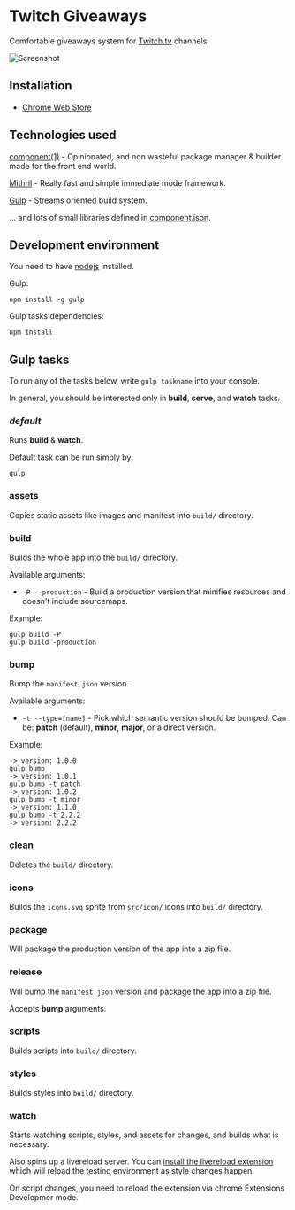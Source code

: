 # Twitch Giveaways

Comfortable giveaways system for [Twitch.tv](http://twitch.tv) channels.

![Screenshot](http://i.imgur.com/tMulUND.png)

## Installation

- [Chrome Web Store](https://chrome.google.com/webstore/detail/twitch-giveaways/poohjpljfecljomfhhimjhddddlidhdd)

## Technologies used

[component(1)](https://github.com/component/component) - Opinionated, and non wasteful package manager & builder made for the front end world.

[Mithril](https://github.com/lhorie/mithril.js) - Really fast and simple immediate mode framework.

[Gulp](https://github.com/gulpjs/gulp) - Streams oriented build system.

... and lots of small libraries defined in [component.json](https://github.com/darsain/twitch-giveaways/blob/master/component.json).

## Development environment

You need to have [nodejs](http://nodejs.org/) installed.

Gulp:

```
npm install -g gulp
```

Gulp tasks dependencies:

```
npm install
```

## Gulp tasks

To run any of the tasks below, write `gulp taskname` into your console.

In general, you should be interested only in **build**, **serve**, and **watch** tasks.

### *default*

Runs **build** & **watch**.

Default task can be run simply by:

```
gulp
```

### assets

Copies static assets like images and manifest into `build/` directory.

### build

Builds the whole app into the `build/` directory.

Available arguments:

- `-P --production` - Build a production version that minifies resources and doesn't include sourcemaps.

Example:

```
gulp build -P
gulp build -production
```

### bump

Bump the `manifest.json` version.

Available arguments:

- `-t --type=[name]` - Pick which semantic version should be bumped. Can be: **patch** (default), **minor**, **major**, or a direct version.

Example:

```
-> version: 1.0.0
gulp bump
-> version: 1.0.1
gulp bump -t patch
-> version: 1.0.2
gulp bump -t minor
-> version: 1.1.0
gulp bump -t 2.2.2
-> version: 2.2.2
```

### clean

Deletes the `build/` directory.

### icons

Builds the `icons.svg` sprite from `src/icon/` icons into `build/` directory.

### package

Will package the production version of the app into a zip file.

### release

Will bump the `manifest.json` version and package the app into a zip file.

Accepts **bump** arguments.

### scripts

Builds scripts into `build/` directory.

### styles

Builds styles into `build/` directory.

### watch

Starts watching scripts, styles, and assets for changes, and builds what is necessary.

Also spins up a livereload server. You can [install the livereload extension](http://feedback.livereload.com/knowledgebase/articles/86242-how-do-i-install-and-use-the-browser-extensions) which will reload the testing environment as style changes happen.

On script changes, you need to reload the extension via chrome Extensions Developmer mode.